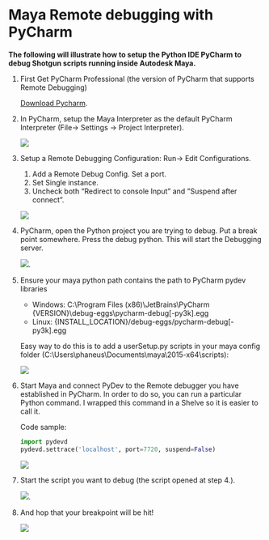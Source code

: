 Maya Remote debugging with PyCharm
==================================


**The following will illustrate how to setup the Python IDE PyCharm to debug Shotgun scripts running inside Autodesk Maya.**

1. First Get PyCharm Professional (the version of PyCharm that supports Remote Debugging)

    [Download Pycharm](http://www.jetbrains.com/pycharm/download).

2. In PyCharm, setup the Maya Interpreter as the default PyCharm Interpreter (File-> Settings -> Project Interpreter).

   ![](https://raw.githubusercontent.com/lochrist/PythonRandomDoc/master/images/ProjectInterpreter.png)

3. Setup a Remote Debugging Configuration: Run-> Edit Configurations.

    1. Add a Remote Debug Config. Set a port.
    2. Set Single instance.
    3. Uncheck both “Redirect to console Input” and  ”Suspend after connect”.

    ![](https://raw.githubusercontent.com/lochrist/PythonRandomDoc/master/images/RemoteDebugConfig.png)

4. PyCharm, open the Python project you are trying to debug. Put a break point somewhere. Press the debug python. This will start the Debugging server.

    ![](https://raw.githubusercontent.com/lochrist/PythonRandomDoc/master/images/StartRemoteDebugger.png).

5. Ensure your maya python path contains the path to PyCharm pydev libraries

    * Windows: C:\Program Files (x86)\JetBrains\PyCharm {VERSION}\debug-eggs\pycharm-debug[-py3k].egg
    * Linux: {INSTALL_LOCATION}/debug-eggs/pycharm-debug[-py3k].egg

    Easy way to do this is to add a userSetup.py scripts in your maya config folder (C:\Users\phaneus\Documents\maya\2015-x64\scripts):

    ![](https://raw.githubusercontent.com/lochrist/PythonRandomDoc/master/images/MayaPyDevSetup.png)

6. Start Maya and connect PyDev to the Remote debugger you have established in PyCharm.
    In order to do so, you can run a particular Python command.
    I wrapped this command in a Shelve so it is easier to call it.

    Code sample:

    ```python
    import pydevd
    pydevd.settrace('localhost', port=7720, suspend=False)
    ```

    ![](https://raw.githubusercontent.com/lochrist/PythonRandomDoc/master/images/MayaConnectDebugger.png)
7. Start the script you want to debug (the script opened at step 4.).

    ![](https://raw.githubusercontent.com/lochrist/PythonRandomDoc/master/images/MayaStartScript.png).

8. And hop that your breakpoint will be hit!

    ![](https://raw.githubusercontent.com/lochrist/PythonRandomDoc/master/images/PyCharmBreakpoint.png)
